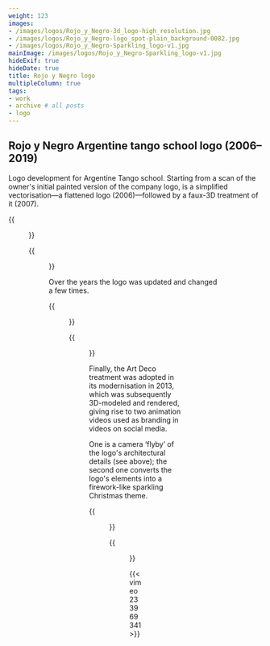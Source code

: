 ```yaml
---
weight: 123
images:
- /images/logos/Rojo_y_Negro-3d_logo-high_resolution.jpg
- /images/logos/Rojo_y_Negro-logo_spot-plain_background-0082.jpg
- /images/logos/Rojo_y_Negro-Sparkling_logo-v1.jpg
mainImage: /images/logos/Rojo_y_Negro-Sparkling_logo-v1.jpg
hideExif: true
hideDate: true
title: Rojo y Negro logo
multipleColumn: true
tags:
- work
- archive # all posts
- logo
---
```


## Rojo y Negro Argentine tango school logo (2006–2019)


Logo development for Argentine Tango school. Starting from a scan of the owner's
initial painted version of the company logo, is a simplified vectorisation—a
flattened logo (2006)—followed by a faux-3D treatment of it (2007). 

{{<figure src="/img/logos/Rojo_y_Negro_logo-vector.jpg" title="Original logo, drawn and painted by owner">}}


{{<figure src="/img/logos/Rojo_y_Negro_logo-raster.jpg" title="Redesigned logo, keeping the look and spirit, with a 3D treatment">}}

Over the years the logo was updated and changed a few times.

{{<figure src="/img/logos/Rojo_y_Negro-logo-exploration.jpg" title="Simplified logo, for print, banners and other uses at small scales, bringing the two company colours forward, red and black">}}

{{<figure src="/img/logos/Rojo_y_Negro-logo-TO.jpg" title="Simplified logo for loyalty cards, wordmark and colours only, with Argentine decorative elements">}}


Finally, the Art Deco treatment was adopted in its modernisation in 2013, which
was subsequently 3D-modeled and rendered, giving rise to two animation videos
used as branding in videos on social media. 

One is a camera ‘flyby’ of the logo's architectural details (see above); the second
one converts the logo's elements into a firework-like sparkling Christmas theme.

{{<figure src="/img/logos/Rojo_y_Negro_logo.jpg" title="New art direction, using Art Deco as an inspiration">}}

{{<figure src="/images/logos/Rojo_y_Negro-3d_logo-high_resolution_hu0bf73df8187e44d3b176db9232553180_202289_3000x0_resize_q75_box.jpg" title="Art Deco logo, rendered in 3D used on website, projections and videos">}}

{{<vimeo 233969341>}}
